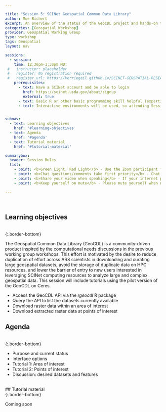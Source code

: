 ```yaml
---

title: "Session 5: SCINet Geospatial Common Data Library"
author: Moe Richert
excerpt: An overview of the status of the GeoCDL project and hands-on tutorials showcasing its features
categories: [Geospatial Workshop]  
provider: Geospatial Working Group
type: workshop
tags: Geospatial
layout: nav

sessions:
  - session: 
    time: 12:30pm-1:30pm MDT
 #   instructor: placeholder
 #   register: No registration required
 #   register_url: https://kerriegeil.github.io/SCINET-GEOSPATIAL-RESEARCH-WG/
    prerequisites:
      - text: Have a SCINet account and be able to login 
        href: https://scinet.usda.gov/about/signup
        external: true
      - text: Basic R or other basic programming skill helpful (expertise not required). 
      - text: Interactive environments will be used, so attending Session 4 may be helpful. 


subnav:
  - text: Learning objectives
    href: '#learning-objectives'
  - text: Agenda
    href: '#agenda'
  - text: Tutorial material
    href: '#tutorial-material'

summarybox:
  header: Session Rules
  list:
    - point: <b>Green Light, Red Light</b> - Use the Zoom participant feedback indicators to show us if you are following along successfully as well as when you need help. To access participant feed back, click on the “Participants” icon to open the participants pane/window. Click the green “yes” to indicate that you are following along successfully, click the red “no” to indicate when you need help. Ideally, you will have either the red or green indicator displayed for yourself throughout the entire tutorial. We will pause every so often to work through solutions for participants displaying a red light.
    - point: <b>Chat questions/comments take first priority</b> - Chat your question/comments either to everyone (preferred) or to the chat moderator (Ryan Lucas) privately to have your question/comment read out loud anonymously. We will answer chat questions first and call on people who have written in the chat before we take questions from raised hands.
    - point: <b>Share your video when speaking</b> - If your internet plan/connectivity allows, please share your video when speaking.
    - point: <b>Keep yourself on mute</b> - Please mute yourself when not speaking.

---
```


<br>

## Learning objectives
<br>
{:.border-bottom}

The Geospatial Common Data Library (GeoCDL) is a community-driven product inspired by the computational needs discussions in the previous working group workshops. This effort is motivated by the desire to reduce duplication of effort across ARS scientists in downloading and curating large geospatial datasets, avoid the storage of duplicate data on HPC resources, and lower the barrier of entry to new users interested in leveraging SCINet computing resources to analyze large and complex geospatial data. This session will include tutorials using the pilot version of the GeoCDL on Ceres.

* Access the GeoCDL API via the *rgeocdl* R package 
* Query the API to list the datasets currently available
* Download raster data within an area of interest
* Download extracted raster data at points of interest

## Agenda
<br>
{:.border-bottom}

* Purpose and current status
* Interface options
* Tutorial 1: Area of interest
* Tutorial 2: Points of interest
* Discussion: desired datasets and features

<br>
## Tutorial material
<br>
{:.border-bottom}

Coming soon


<br>
